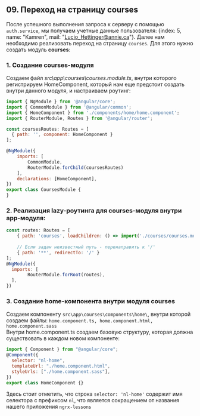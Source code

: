 ## 09. Переход на страницу courses

После успешного выполнения запроса к серверу с помощью `auth.service`, мы получаем учетные данные пользователя: {index: 5, name: "Kamren", mail: "Lucio_Hettinger@annie.ca"}. Далее нам необходимо реализовать переход на страницу `courses`. Для этого нужно создать модуль **courses**:

### 1. Создание courses-модуля

Создаем файл _src\app\courses\courses.module.ts_, внутри которого регистрируем HomeComponent, который нам еще предстоит создать внутри данного модуля, и настраиваем роутинг:
```js
import { NgModule } from '@angular/core';
import { CommonModule } from '@angular/common';
import { HomeComponent } from './components/home/home.component';
import { RouterModule, Routes } from '@angular/router';

const coursesRoutes: Routes = [
  { path: '', component: HomeComponent }
];

@NgModule({
	imports: [
		CommonModule,
		RouterModule.forChild(coursesRoutes)
	],
	declarations: [HomeComponent],
})
export class CoursesModule {
}
```

### 2. Реализация lazy-роутинга для courses-модуля внутри app-модуля:

```js
const routes: Routes = [
	{ path: 'courses', loadChildren: () => import('./courses/courses.module').then(m => m.CoursesModule) },
	
	// Если задан неизвестный путь - перенаправить к '/'
	{ path: '**', redirectTo: '/' }
];
@NgModule({
  imports: [
		RouterModule.forRoot(routes),
  ],
})
```

### 3. Создание home-компонента внутри модуля courses

Создаем компоненту `src\app\courses\components\home\`, внутри которой создаем файлы: `home.component.ts, home.component.html, home.component.sass`  
Внутри home.component.ts создаем базовую структуру, которая должна существовать в каждом новом компоненте:
```js
import { Component } from "@angular/core";
@Component({
  selector: "nl-home",
  templateUrl: "./home.component.html",
  styleUrls: ["./home.component.sass"],
})
export class HomeComponent {}
```
Здесь стоит отметить, что строка `selector: 'nl-home'` содержит имя селектора с префиксом `nl`, что является сокращением от названия нашего приложения `ngrx-lessons`

